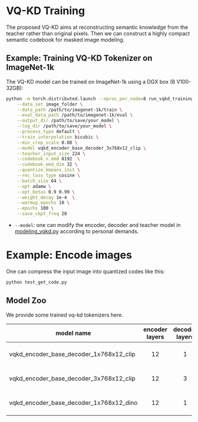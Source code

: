 # VQ-KD Training

The proposed VQ-KD aims at reconstructing semantic knowledge from the teacher rather than original pixels.
Then we can construct a highly compact semantic codebook for masked image modeling.

## Example: Training VQ-KD Tokenizer on ImageNet-1k

The VQ-KD model can be trained on ImageNet-1k using a DGX box (8 V100-32GB):

```bash
python -m torch.distributed.launch --nproc_per_node=8 run_vqkd_training.py \
    --data_set image_folder \
    --data_path /path/to/imagenet-1k/train \
    --eval_data_path /path/to/imagenet-1k/eval \
    --output_dir /path/to/save/your_model \
    --log_dir /path/to/save/your_model \
    --process_type default \
    --train_interpolation bicubic \
    --min_crop_scale 0.08 \
    --model vqkd_encoder_base_decoder_3x768x12_clip \
    --teacher_input_size 224 \
    --codebook_n_emd 8192  \
    --codebook_emd_dim 32 \
    --quantize_kmeans_init \
    --rec_loss_type cosine \
    --batch_size 64 \
    --opt adamw \
    --opt_betas 0.9 0.99 \
    --weight_decay 1e-4  \
    --warmup_epochs 10 \
    --epochs 100 \
    --save_ckpt_freq 20 
```
- `--model`: one can modify the encoder, decoder and teacher model in [modeling_vqkd.py](modeling_vqkd.py) according to personal demands. 

# Example: Encode images

One can compress the input image into quantized codes like this:
```bash
python test_get_code.py
```

## Model Zoo
We provide some trained vq-kd tokenizers here.

| model name | encoder layers | decoder layers | teacher model | codebook usage | weight |
|------------|:--------------:|:--------------:|:-------------:|:--------------:|:-------:|
| vqkd_encoder_base_decoder_1x768x12_clip | 12 | 1 | CLIP ViT-B/16 | 100% | [link](https://github.com/addf400/files/releases/download/BEiT-v2/vqkd_encoder_base_decoder_1x768x12_clip-d93179da.pth) |
| vqkd_encoder_base_decoder_3x768x12_clip | 12 | 3 | CLIP ViT-B/16 | 97% | [link](https://github.com/addf400/files/releases/download/BEiT-v2/vqkd_encoder_base_decoder_3x768x12_clip-d5036aa7.pth) |
| vqkd_encoder_base_decoder_1x768x12_dino | 12 | 1 | DINO ViT-B/16 | 100% | [link](https://github.com/addf400/files/releases/download/BEiT-v2/vqkd_encoder_base_decoder_1x768x12_dino-663c55d7.pth) |
